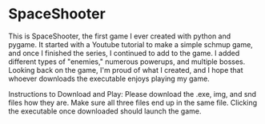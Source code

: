 # SpaceShooter
This is SpaceShooter, the first game I ever created with python and pygame. It started with a Youtube tutorial to make a simple schmup game, and once I finished the series,
I continued to add to the game. I added different types of "enemies," numerous powerups, and multiple bosses. Looking back on the game, I'm proud of what I created, and I hope that whoever downloads the executable enjoys playing my game.

Instructions to Download and Play:
Please download the .exe, img, and snd files how they are. Make sure all three files end up in the same file. Clicking the executable once downloaded should launch the game.
